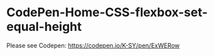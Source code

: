 # CodePen-Home-CSS-flexbox-set-equal-height

Please see Codepen: https://codepen.io/K-SY/pen/ExWERow


